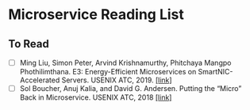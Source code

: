 # Microservice Reading List

## To Read

- [ ] Ming Liu, Simon Peter, Arvind Krishnamurthy, Phitchaya Mangpo Phothilimthana. E3: Energy-Efficient Microservices on SmartNIC-Accelerated Servers. USENIX ATC, 2019. [[link]](https://www.usenix.org/conference/atc19/presentation/liu-ming)
- [ ] Sol Boucher, Anuj Kalia, and David G. Andersen. Putting the “Micro” Back in Microservice. USENIX ATC, 2018 [[link]](https://www.usenix.org/conference/atc18/presentation/boucher)
